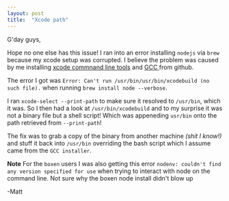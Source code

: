 ```yaml
---
layout: post
title:  "Xcode path"
---
```


G'day guys,

Hope no one else has this issue! I ran into an error installing `nodejs` via `brew` because my xcode setup was corrupted. I believe the problem was caused by me installing [xcode commnand line tools](https://developer.apple.com/xcode/) and [GCC ](https://github.com/kennethreitz/osx-gcc-installer) from github. 

The error I got was `Error: Can't run /usr/bin/usr/bin/xcodebuild (no such file).` when running `brew install node --verbose`.

I ran `xcode-select --print-path` to make sure it resolved to `/usr/bin`, which it was. So I then had a look at `/usr/bin/xcodebuild` and to my surprise it was not a binary file but a shell script! Which was appeneding `usr/bin` onto the path retrieved from `--print-path`!

The fix was to grab a copy of the binary from another machine *(shit I know!)* and stuff it back into `/usr/bin` overriding the bash script which I assume came from the `GCC installer`.

**Note** 
For the `boxen` users I was also getting this error `nodenv: couldn't find any version specified for use` when trying to interact with node on the command line. Not sure why the boxen node install didn't blow up

-Matt